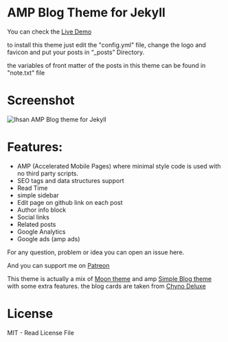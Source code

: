 # AMP Blog Theme for Jekyll

You can check the [Live Demo](https://mulham.github.io/Ihsan)

to install this theme just edit the "config.yml" file, change the logo and favicon and put your posts in “_posts” Directory.

the variables of front matter of the posts in this theme can be found in "note.txt" file
# Screenshot

![Ihsan AMP Blog theme for Jekyll](https://mulham.github.io/Ihsan/assets/Screenshot.png)

# Features:

- AMP (Accelerated Mobile Pages) where minimal style code is used with no third party scripts.
- SEO tags and data structures support
- Read Time
- simple sidebar
- Edit page on github link on each post
- Author info block
- Social links
- Related posts
- Google Analytics
- Google ads (amp ads)

For any question, problem or idea you can open an issue here.

And you can support me on [Patreon](https://patreon.com/mulham)

This theme is actually a mix of [Moon theme](https://github.com/TaylanTatli/Moon) and amp [Simple Blog theme](https://amp.dev/documentation/templates/simple_blog) with some extra features. the blog cards are taken from [Chyno Deluxe](https://codepen.io/ChynoDeluxe/pen/bdXeqQ)

# License

MIT - Read License File
